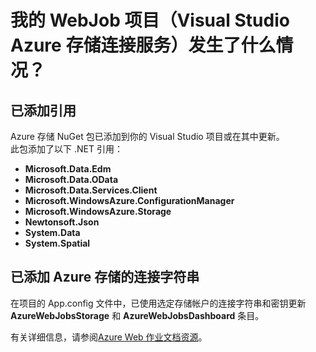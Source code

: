 <properties
	pageTitle="我的 WebJob 项目（Visual Studio Azure 存储连接服务）发生了什么情况？| Azure"
	description="介绍使用 Visual Studio 连接服务连接到存储帐户后 Azure WebJob 项目中会发生什么情况" 
	services="storage"
	documentationCenter=""
	authors="TomArcher"
	manager="douge"
	editor=""/>

<tags 
	ms.service="storage"
	ms.date="08/15/2016"
	wacn.date="09/12/2016"/>
# 我的 WebJob 项目（Visual Studio Azure 存储连接服务）发生了什么情况？

## 已添加引用

Azure 存储 NuGet 包已添加到你的 Visual Studio 项目或在其中更新。  
此包添加了以下 .NET 引用：

- **Microsoft.Data.Edm**
- **Microsoft.Data.OData**
- **Microsoft.Data.Services.Client**
- **Microsoft.WindowsAzure.ConfigurationManager**
- **Microsoft.WindowsAzure.Storage**
- **Newtonsoft.Json**
- **System.Data**
- **System.Spatial**

## 已添加 Azure 存储的连接字符串
在项目的 App.config 文件中，已使用选定存储帐户的连接字符串和密钥更新 **AzureWebJobsStorage** 和 **AzureWebJobsDashboard** 条目。

有关详细信息，请参阅[Azure Web 作业文档资源](/documentation/articles/websites-webjobs-resources/)。

<!---HONumber=Mooncake_0905_2016-->
